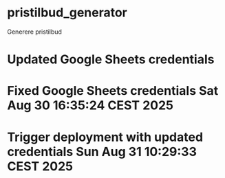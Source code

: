 # pristilbud_generator
Generere pristilbud
# Updated Google Sheets credentials
# Fixed Google Sheets credentials Sat Aug 30 16:35:24 CEST 2025
# Trigger deployment with updated credentials Sun Aug 31 10:29:33 CEST 2025
